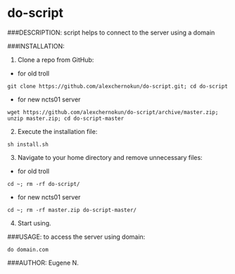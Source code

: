 # do-script

###DESCRIPTION:
script helps to connect to the server using a domain

###INSTALLATION:
1) Clone a repo from GitHub:
- for old troll
```shell
git clone https://github.com/alexchernokun/do-script.git; cd do-script
```
- for new ncts01 server
```shell
wget https://github.com/alexchernokun/do-script/archive/master.zip; unzip master.zip; cd do-script-master
```
2) Execute the installation file:
```shell
sh install.sh
```
3) Navigate to your home directory and remove unnecessary files:
- for old troll
```shell
cd ~; rm -rf do-script/
```
- for new ncts01 server
```shell
cd ~; rm -rf master.zip do-script-master/
```
4) Start using.

###USAGE:
to access the server using domain:
```shell
do domain.com
```

###AUTHOR: Eugene N.
